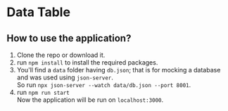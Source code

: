 # Data Table

## How to use the application?

1. Clone the repo or download it.
2. run `npm install` to install the required packages.
3. You'll find a `data` folder having `db.json`; that is for mocking a database and was used using `json-server`. <br>
   So run `npx json-server --watch data/db.json --port 8001`.
4. run `npm run start`
   <br>
   Now the application will be run on `localhost:3000`.
